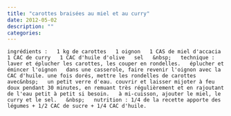 ```yaml
---
title: "carottes braisées au miel et au curry"
date: 2012-05-02
description: ""
categories: 
---
```


          
    ingrédients :   1 kg de carottes   1 oignon   1 CAS de miel d'accacia   1 CAC de curry   1 CAC d'huile d'olive   sel   &nbsp;   technique :   laver et éplucher les carottes, les couper en rondelles.   éplucher et émincer l'oignon   dans une casserole, faire revenir l'oignon avec la CAC d'huile. une fois dorés, mettre les rondelles de carottes avec&nbsp;   un petit verre d'eau. couvrir et laisser mijoter à feu doux pendant 30 minutes, en remuant très régulièrement et en rajoutant de l'eau petit à petit si besoin.   à mi-cuisson, ajouter le miel, le curry et le sel.   &nbsp;   nutrition : 1/4 de la recette apporte des légumes + 1/2 CAC de sucre + 1/4 CAC d'huile. 

                          
